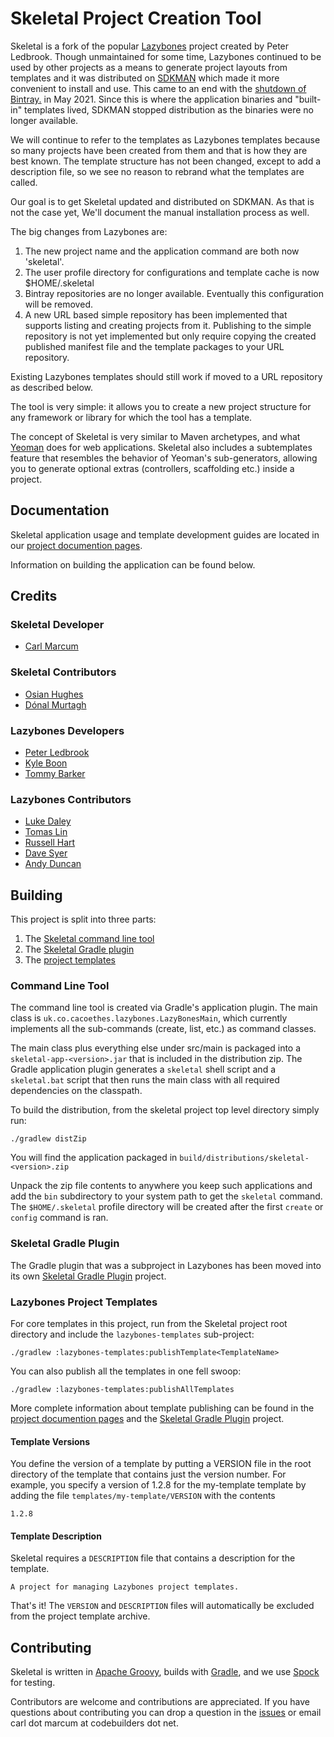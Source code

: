 Skeletal Project Creation Tool
===============================
Skeletal is a fork of the popular [Lazybones](https://github.com/pledbrook/lazybones) 
project created by Peter Ledbrook. Though unmaintained for some time, Lazybones 
continued to be used by other projects as a means to generate project layouts 
from templates and it was distributed on [SDKMAN](https://sdkman.io/) which made it 
more convenient to install and use. This came to an end with the [shutdown of Bintray.](https://jfrog.com/blog/into-the-sunset-bintray-jcenter-gocenter-and-chartcenter/)
 in May 2021.  Since this is where the application binaries and "built-in" templates lived,  SDKMAN stopped distribution as the binaries were no longer available.

We will continue to refer to the templates as Lazybones templates because so many 
projects have been created from them and that is how they are best known. The 
template structure has not been changed, except to add a description file, so 
we see no reason to rebrand what the templates are called.

Our goal is to get Skeletal updated and distributed on SDKMAN. As that is not the 
case yet, We'll document the manual installation process as well.

The big changes from Lazybones are: 
1. The new project name and the application command are both now 'skeletal'.
2. The user profile directory for configurations and template cache is now $HOME/.skeletal
3. Bintray repositories are no longer available. Eventually this configuration will be removed.
4. A new URL based simple repository has been implemented that supports listing and creating projects from it.
Publishing to the simple repository is not yet implemented but only require copying the created 
published manifest file and the template packages to your URL repository.

Existing Lazybones templates should still work if moved to a URL repository as described below.

The tool is very simple: it allows you to create a new project structure for
any framework or library for which the tool has a template. 

The concept of Skeletal is very similar to Maven archetypes, and what [Yeoman](http://yeoman.io/)
does for web applications. Skeletal also includes a subtemplates feature that
resembles the behavior of Yeoman's sub-generators, allowing you to generate optional
extras (controllers, scaffolding etc.) inside a project.

## Documentation

Skeletal application usage and template development guides are located in our [project documention pages](https://cbmarcum.github.io/skeletal/index.html).

Information on building the application can be found below.

## Credits

### Skeletal Developer

* [Carl Marcum](https://github.com/cbmarcum)

### Skeletal Contributors

* [Osian Hughes](https://github.com/osh-onstructive)
* [Dónal Murtagh](https://github.com/donalmurtagh)

### Lazybones Developers

* [Peter Ledbrook](https://github.com/pledbrook)
* [Kyle Boon](https://github.com/kyleboon)
* [Tommy Barker](https://github.com/tbarker9)

### Lazybones Contributors

* [Luke Daley](https://github.com/alkemist)
* [Tomas Lin](https://github.com/tomaslin)
* [Russell Hart](https://github.com/rhart)
* [Dave Syer](https://github.com/dsyer)
* [Andy Duncan](https://github.com/andyjduncan)


## Building

This project is split into three parts:

1. The [Skeletal command line tool](https://github.com/cbmarcum/skeletal/tree/master/lazybones-app)
2. The [Skeletal Gradle plugin](https://github.com/cbmarcum/skeletal-gradle-plugin) 
3. The [project templates](https://github.com/cbmarcum/skeletal/tree/master/lazybones-templates)

### Command Line Tool

The command line tool is created via Gradle's application plugin. The main
class is `uk.co.cacoethes.lazybones.LazyBonesMain`, which currently implements
all the sub-commands (create, list, etc.) as command classes.

The main class plus everything else under src/main is packaged into a `skeletal-app-<version>.jar` 
that is included in the distribution zip. The Gradle application plugin generates 
a `skeletal` shell script and a `skeletal.bat` script that then runs the main 
class with all required dependencies on the classpath.

To build the distribution, from the skeletal project top level directory simply 
run:

    ./gradlew distZip

You will find the application packaged in `build/distributions/skeletal-<version>.zip`

Unpack the zip file contents to anywhere you keep such applications and add the 
`bin` subdirectory to your system path to get the `skeletal` command.  
The `$HOME/.skeletal` profile directory will be created after the first `create` 
or `config` command is ran.

### Skeletal Gradle Plugin
The Gradle plugin that was a subproject in Lazybones has been moved into
its own [Skeletal Gradle Plugin](https://github.com/cbmarcum/skeletal-gradle-plugin)
project.

### Lazybones Project Templates

For core templates in this project, run from the Skeletal project root 
directory and include the `lazybones-templates` sub-project:

    ./gradlew :lazybones-templates:publishTemplate<TemplateName>

You can also publish all the templates in one fell swoop:

    ./gradlew :lazybones-templates:publishAllTemplates

More complete information about template publishing can be found in the
[project documention pages](https://cbmarcum.github.io/skeletal/index.html) and 
the [Skeletal Gradle Plugin](https://github.com/cbmarcum/skeletal-gradle-plugin)
project.

#### Template Versions

You define the version of a template by putting a VERSION file in the root
directory of the template that contains just the version number. For example,
you specify a version of 1.2.8 for the my-template template by adding the file
`templates/my-template/VERSION` with the contents

    1.2.8

#### Template Description

Skeletal requires a `DESCRIPTION` file that contains a description for the 
template.

    A project for managing Lazybones project templates.

That's it! The `VERSION` and `DESCRIPTION` files will automatically be excluded from the project
template archive.

## Contributing

Skeletal is written in [Apache Groovy](https://groovy.apache.org/), builds 
with [Gradle](https://gradle.org/), and we use [Spock](https://spockframework.org/) 
for testing.

Contributors are welcome and contributions are appreciated. If you have questions 
about contributing you can drop a question in the [issues](https://github.com/cbmarcum/skeletal/issues) 
or email carl dot marcum at codebuilders dot net.

